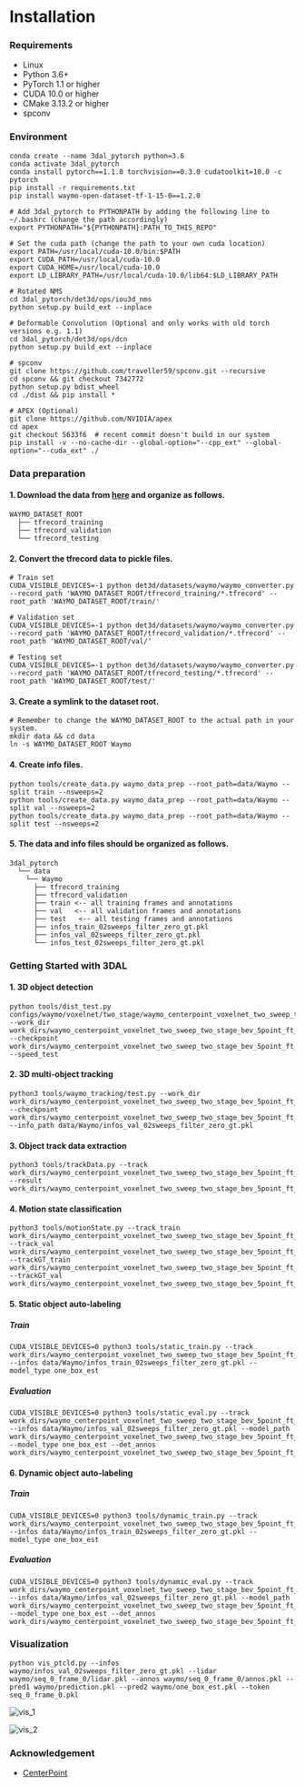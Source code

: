 # Installation

### Requirements

- Linux
- Python 3.6+
- PyTorch 1.1 or higher
- CUDA 10.0 or higher
- CMake 3.13.2 or higher
- spconv

### Environment

```shell
conda create --name 3dal_pytorch python=3.6
conda activate 3dal_pytorch
conda install pytorch==1.1.0 torchvision==0.3.0 cudatoolkit=10.0 -c pytorch
pip install -r requirements.txt
pip install waymo-open-dataset-tf-1-15-0==1.2.0

# Add 3dal_pytorch to PYTHONPATH by adding the following line to ~/.bashrc (change the path accordingly)
export PYTHONPATH="${PYTHONPATH}:PATH_TO_THIS_REPO"

# Set the cuda path (change the path to your own cuda location)
export PATH=/usr/local/cuda-10.0/bin:$PATH
export CUDA_PATH=/usr/local/cuda-10.0
export CUDA_HOME=/usr/local/cuda-10.0
export LD_LIBRARY_PATH=/usr/local/cuda-10.0/lib64:$LD_LIBRARY_PATH

# Rotated NMS 
cd 3dal_pytorch/det3d/ops/iou3d_nms
python setup.py build_ext --inplace

# Deformable Convolution (Optional and only works with old torch versions e.g. 1.1)
cd 3dal_pytorch/det3d/ops/dcn
python setup.py build_ext --inplace

# spconv
git clone https://github.com/traveller59/spconv.git --recursive
cd spconv && git checkout 7342772
python setup.py bdist_wheel
cd ./dist && pip install *

# APEX (Optional)
git clone https://github.com/NVIDIA/apex
cd apex
git checkout 5633f6  # recent commit doesn't build in our system 
pip install -v --no-cache-dir --global-option="--cpp_ext" --global-option="--cuda_ext" ./
```

### Data preparation

#### 1. Download the data from [here](https://waymo.com/open/licensing/) and organize as follows.

```
WAYMO_DATASET_ROOT
  ├── tfrecord_training
  ├── tfrecord_validation
  └── tfrecord_testing
```

#### 2. Convert the tfrecord data to pickle files.

```shell
# Train set
CUDA_VISIBLE_DEVICES=-1 python det3d/datasets/waymo/waymo_converter.py --record_path 'WAYMO_DATASET_ROOT/tfrecord_training/*.tfrecord' --root_path 'WAYMO_DATASET_ROOT/train/'

# Validation set 
CUDA_VISIBLE_DEVICES=-1 python det3d/datasets/waymo/waymo_converter.py --record_path 'WAYMO_DATASET_ROOT/tfrecord_validation/*.tfrecord' --root_path 'WAYMO_DATASET_ROOT/val/'

# Testing set 
CUDA_VISIBLE_DEVICES=-1 python det3d/datasets/waymo/waymo_converter.py --record_path 'WAYMO_DATASET_ROOT/tfrecord_testing/*.tfrecord' --root_path 'WAYMO_DATASET_ROOT/test/'
```

#### 3. Create a symlink to the dataset root.

```shell
# Remember to change the WAYMO_DATASET_ROOT to the actual path in your system.
mkdir data && cd data
ln -s WAYMO_DATASET_ROOT Waymo
```

#### 4. Create info files.

```shell
python tools/create_data.py waymo_data_prep --root_path=data/Waymo --split train --nsweeps=2
python tools/create_data.py waymo_data_prep --root_path=data/Waymo --split val --nsweeps=2
python tools/create_data.py waymo_data_prep --root_path=data/Waymo --split test --nsweeps=2
```

#### 5. The data and info files should be organized as follows.

```
3dal_pytorch
  └── data
    └── Waymo
      ├── tfrecord_training
      ├── tfrecord_validation
      ├── train <-- all training frames and annotations
      ├── val   <-- all validation frames and annotations
      ├── test   <-- all testing frames and annotations
      ├── infos_train_02sweeps_filter_zero_gt.pkl
      ├── infos_val_02sweeps_filter_zero_gt.pkl
      └── infos_test_02sweeps_filter_zero_gt.pkl
```

### Getting Started with 3DAL

#### 1. 3D object detection

```shell
python tools/dist_test.py configs/waymo/voxelnet/two_stage/waymo_centerpoint_voxelnet_two_sweep_two_stage_bev_5point_ft_6epoch_freeze_with_vel.py --work_dir work_dirs/waymo_centerpoint_voxelnet_two_sweep_two_stage_bev_5point_ft_6epoch_freeze_with_vel/val --checkpoint work_dirs/waymo_centerpoint_voxelnet_two_sweep_two_stage_bev_5point_ft_6epoch_freeze_with_vel/epoch_6.pth --speed_test
```

#### 2. 3D multi-object tracking

```shell
python3 tools/waymo_tracking/test.py --work_dir work_dirs/waymo_centerpoint_voxelnet_two_sweep_two_stage_bev_5point_ft_6epoch_freeze_with_vel/val --checkpoint work_dirs/waymo_centerpoint_voxelnet_two_sweep_two_stage_bev_5point_ft_6epoch_freeze_with_vel/val/prediction.pkl --info_path data/Waymo/infos_val_02sweeps_filter_zero_gt.pkl
```

#### 3. Object track data extraction

```shell
python3 tools/trackData.py --track work_dirs/waymo_centerpoint_voxelnet_two_sweep_two_stage_bev_5point_ft_6epoch_freeze_with_vel/val/trackData.pkl --result work_dirs/waymo_centerpoint_voxelnet_two_sweep_two_stage_bev_5point_ft_6epoch_freeze_with_vel/val/track.pkl
```

#### 4. Motion state classification

```shell
python3 tools/motionState.py --track_train work_dirs/waymo_centerpoint_voxelnet_two_sweep_two_stage_bev_5point_ft_6epoch_freeze_with_vel/train/track.pkl --track_val work_dirs/waymo_centerpoint_voxelnet_two_sweep_two_stage_bev_5point_ft_6epoch_freeze_with_vel/val/track.pkl --trackGT_train work_dirs/waymo_centerpoint_voxelnet_two_sweep_two_stage_bev_5point_ft_6epoch_freeze_with_vel/train/trackGT.pkl --trackGT_val work_dirs/waymo_centerpoint_voxelnet_two_sweep_two_stage_bev_5point_ft_6epoch_freeze_with_vel/val/trackGT.pkl
```

#### 5. Static object auto-labeling

##### Train

```shell
CUDA_VISIBLE_DEVICES=0 python3 tools/static_train.py --track work_dirs/waymo_centerpoint_voxelnet_two_sweep_two_stage_bev_5point_ft_6epoch_freeze_with_vel/train/trackStatic.pkl --infos data/Waymo/infos_train_02sweeps_filter_zero_gt.pkl --model_type one_box_est
```

##### Evaluation

```shell
CUDA_VISIBLE_DEVICES=0 python3 tools/static_eval.py --track work_dirs/waymo_centerpoint_voxelnet_two_sweep_two_stage_bev_5point_ft_6epoch_freeze_with_vel/val/trackStatic.pkl --infos data/Waymo/infos_val_02sweeps_filter_zero_gt.pkl --model_path work_dirs/waymo_centerpoint_voxelnet_two_sweep_two_stage_bev_5point_ft_6epoch_freeze_with_vel/train/static/model/one_box_est/acc0.856392_best.pth --model_type one_box_est --det_annos work_dirs/waymo_centerpoint_voxelnet_two_sweep_two_stage_bev_5point_ft_6epoch_freeze_with_vel/val/det_annos.pkl
```

#### 6. Dynamic object auto-labeling

##### Train

```shell
CUDA_VISIBLE_DEVICES=0 python3 tools/dynamic_train.py --track work_dirs/waymo_centerpoint_voxelnet_two_sweep_two_stage_bev_5point_ft_6epoch_freeze_with_vel/train/trackDynamic.pkl --infos data/Waymo/infos_train_02sweeps_filter_zero_gt.pkl --model_type one_box_est
```

##### Evaluation

```shell
CUDA_VISIBLE_DEVICES=0 python3 tools/dynamic_eval.py --track work_dirs/waymo_centerpoint_voxelnet_two_sweep_two_stage_bev_5point_ft_6epoch_freeze_with_vel/val/trackDynamic.pkl --infos data/Waymo/infos_val_02sweeps_filter_zero_gt.pkl --model_path work_dirs/waymo_centerpoint_voxelnet_two_sweep_two_stage_bev_5point_ft_6epoch_freeze_with_vel/train/dynamic/model/acc0.856392_best.pth --model_type one_box_est --det_annos work_dirs/waymo_centerpoint_voxelnet_two_sweep_two_stage_bev_5point_ft_6epoch_freeze_with_vel/val/det_annos.pkl
```

### Visualization

```shell
python vis_ptcld.py --infos waymo/infos_val_02sweeps_filter_zero_gt.pkl --lidar waymo/seq_0_frame_0/lidar.pkl --annos waymo/seq_0_frame_0/annos.pkl --pred1 waymo/prediction.pkl --pred2 waymo/one_box_est.pkl --token seq_0_frame_0.pkl
```

![vis_1](figure/vis_1.png)

![vis_2](figure/vis_2.png)

### Acknowledgement

- [CenterPoint](https://github.com/tianweiy/CenterPoint)

